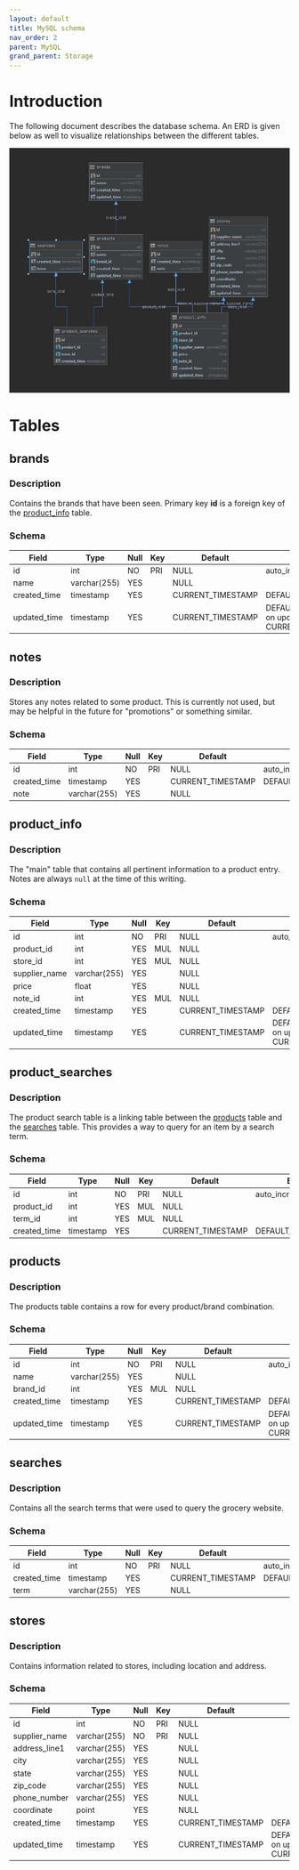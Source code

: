 ```yaml
---
layout: default
title: MySQL schema
nav_order: 2
parent: MySQL
grand_parent: Storage
---
```

# Introduction
The following document describes the database schema. An ERD is given below as well to visualize relationships between
the different tables.

![ERD](erd.JPG "Entity Relationship Diagram")


# Tables
## brands
### Description
Contains the brands that have been seen. Primary key **id** is a foreign key of the [product_info](#product_info) table.

### Schema
| Field        | Type         | Null | Key | Default           | Extra                                         |
|--------------|--------------|------|-----|-------------------|-----------------------------------------------|
| id           | int          | NO   | PRI | NULL              | auto_increment                                |
| name         | varchar(255) | YES  |     | NULL              |                                               |
| created_time | timestamp    | YES  |     | CURRENT_TIMESTAMP | DEFAULT_GENERATED                             |
| updated_time | timestamp    | YES  |     | CURRENT_TIMESTAMP | DEFAULT_GENERATED on update CURRENT_TIMESTAMP |

## notes
### Description
Stores any notes related to some product. This is currently not used, but may be helpful in the future for "promotions"
or something similar.

### Schema
| Field        | Type         | Null | Key | Default           | Extra             |
|--------------|--------------|------|-----|-------------------|-------------------|
| id           | int          | NO   | PRI | NULL              | auto_increment    |
| created_time | timestamp    | YES  |     | CURRENT_TIMESTAMP | DEFAULT_GENERATED |
| note         | varchar(255) | YES  |     | NULL              |                   |


## product_info
### Description
The "main" table that contains all pertinent information to a product entry. Notes are always `null` at the time of this
writing.

### Schema
| Field         | Type         | Null | Key | Default           | Extra                                         |
|---------------|--------------|------|-----|-------------------|-----------------------------------------------|
| id            | int          | NO   | PRI | NULL              | auto_increment                                |
| product_id    | int          | YES  | MUL | NULL              |                                               |
| store_id      | int          | YES  | MUL | NULL              |                                               |
| supplier_name | varchar(255) | YES  |     | NULL              |                                               |
| price         | float        | YES  |     | NULL              |                                               |
| note_id       | int          | YES  | MUL | NULL              |                                               |
| created_time  | timestamp    | YES  |     | CURRENT_TIMESTAMP | DEFAULT_GENERATED                             |
| updated_time  | timestamp    | YES  |     | CURRENT_TIMESTAMP | DEFAULT_GENERATED on update CURRENT_TIMESTAMP |

## product_searches
### Description
The product search table is a linking table between the [products](#products) table and the [searches](#searches) table. This
provides a way to query for an item by a search term.

### Schema
| Field        | Type      | Null | Key | Default           | Extra             |
|--------------|-----------|------|-----|-------------------|-------------------|
| id           | int       | NO   | PRI | NULL              | auto_increment    |
| product_id   | int       | YES  | MUL | NULL              |                   |
| term_id      | int       | YES  | MUL | NULL              |                   |
| created_time | timestamp | YES  |     | CURRENT_TIMESTAMP | DEFAULT_GENERATED |

## products
### Description
The products table contains a row for every product/brand combination.

### Schema
| Field        | Type         | Null | Key | Default           | Extra                                         |
|--------------|--------------|------|-----|-------------------|-----------------------------------------------|
| id           | int          | NO   | PRI | NULL              | auto_increment                                |
| name         | varchar(255) | YES  |     | NULL              |                                               |
| brand_id     | int          | YES  | MUL | NULL              |                                               |
| created_time | timestamp    | YES  |     | CURRENT_TIMESTAMP | DEFAULT_GENERATED                             |
| updated_time | timestamp    | YES  |     | CURRENT_TIMESTAMP | DEFAULT_GENERATED on update CURRENT_TIMESTAMP |

## searches
### Description
Contains all the search terms that were used to query the grocery website.

### Schema
| Field        | Type         | Null | Key | Default           | Extra             |
|--------------|--------------|------|-----|-------------------|-------------------|
| id           | int          | NO   | PRI | NULL              | auto_increment    |
| created_time | timestamp    | YES  |     | CURRENT_TIMESTAMP | DEFAULT_GENERATED |
| term         | varchar(255) | YES  |     | NULL              |                   |

## stores
### Description
Contains information related to stores, including location and address.

### Schema
| Field         | Type         | Null | Key | Default           | Extra                                         |
|---------------|--------------|------|-----|-------------------|-----------------------------------------------|
| id            | int          | NO   | PRI | NULL              |                                               |
| supplier_name | varchar(255) | NO   | PRI | NULL              |                                               |
| address_line1 | varchar(255) | YES  |     | NULL              |                                               |
| city          | varchar(255) | YES  |     | NULL              |                                               |
| state         | varchar(255) | YES  |     | NULL              |                                               |
| zip_code      | varchar(255) | YES  |     | NULL              |                                               |
| phone_number  | varchar(255) | YES  |     | NULL              |                                               |
| coordinate    | point        | YES  |     | NULL              |                                               |
| created_time  | timestamp    | YES  |     | CURRENT_TIMESTAMP | DEFAULT_GENERATED                             |
| updated_time  | timestamp    | YES  |     | CURRENT_TIMESTAMP | DEFAULT_GENERATED on update CURRENT_TIMESTAMP |
